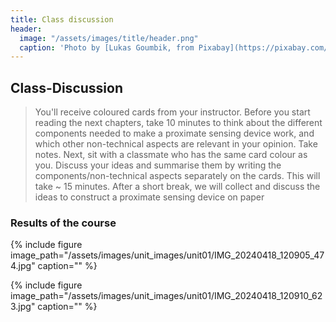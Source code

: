 ```yaml
---
title: Class discussion
header:
  image: "/assets/images/title/header.png"
  caption: 'Photo by [Lukas Goumbik, from Pixabay](https://pixabay.com/de/users/goumbik-3752482/?utm_source=link-attribution&utm_medium=referral&utm_campaign=image&utm_content=2055522){:target="_blank"}'
---
```


<!--more-->


## Class-Discussion
> You'll receive coloured cards from your instructor.
> Before you start reading the next chapters, take 10 minutes to think about the different components needed to make a proximate sensing device work, and which other non-technical aspects are relevant in your opinion. Take notes.
> Next, sit with a classmate who has the same card colour as you. Discuss your ideas and summarise them by writing the components/non-technical aspects separately on the cards. This will take ~ 15 minutes.
> After a short break, we will collect and discuss the ideas to construct a proximate sensing device on paper


### Results of the course
{% include figure image_path="/assets/images/unit_images/unit01/IMG_20240418_120905_474.jpg" caption="" %}

{% include figure image_path="/assets/images/unit_images/unit01/IMG_20240418_120910_623.jpg" caption="" %}